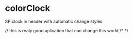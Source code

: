 # colorClock
SP clock in header with automatic change styles

//
this is realy good aplication that can change this world
/*
*/
